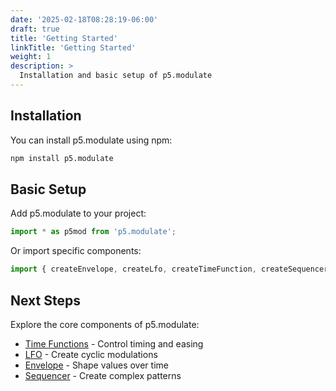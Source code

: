 ```yaml
---
date: '2025-02-18T08:28:19-06:00'
draft: true
title: 'Getting Started'
linkTitle: 'Getting Started'
weight: 1
description: >
  Installation and basic setup of p5.modulate
---
```


## Installation

You can install p5.modulate using npm:

```bash
npm install p5.modulate
```

## Basic Setup

Add p5.modulate to your project:

```javascript
import * as p5mod from 'p5.modulate';
```

Or import specific components:

```javascript
import { createEnvelope, createLfo, createTimeFunction, createSequencer } from 'p5.modulate';
```

## Next Steps

Explore the core components of p5.modulate:

- [Time Functions](../time-function) - Control timing and easing
- [LFO](../lfo) - Create cyclic modulations
- [Envelope](../envelope) - Shape values over time
- [Sequencer](../sequencer) - Create complex patterns
